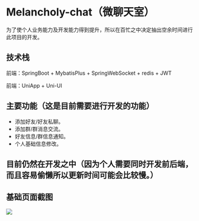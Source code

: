 # Melancholy-chat（微聊天室）

为了使个人业务能力及开发能力得到提升，所以在百忙之中决定抽出空余时间进行此项目的开发。

## 技术栈

前端：SpringBoot + MybatisPlus + SpringWebSocket + redis + JWT

前端：UniApp + Uni-UI

## 主要功能（这是目前需要进行开发的功能）

- 添加好友/好友私聊。
- 添加群/群消息交流。
- 好友信息/群信息通知。
- 个人基础信息修改。

## 目前仍然在开发之中（因为个人需要同时开发前后端，而且容易偷懒所以更新时间可能会比较慢。）

## 基础页面截图


![](https://raw.githubusercontent.com/A-Juran/Wechat_room/main/assets/melancholy-chat.png)
